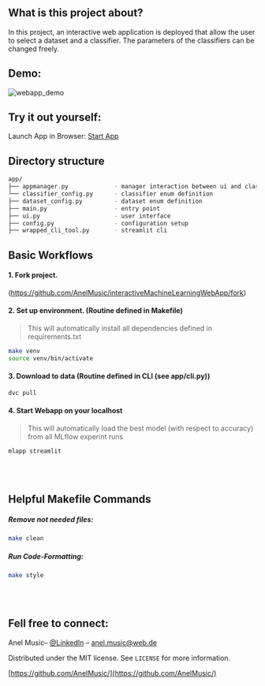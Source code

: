 ## What is this project about?
In this project, an interactive web application is deployed that allow the user to select a dataset and a classifier. 
The parameters of the classifiers can be changed freely.

## Demo:
![webapp_demo](https://user-images.githubusercontent.com/32487291/142691293-3c2e3bb5-2bb7-4245-993c-1de268000a18.gif)

## Try it out yourself:
Launch App in Browser: [Start App](https://share.streamlit.io/anelmusic/interactivemachinelearningwebapp/main/app/main.py)


## Directory structure
```bash
app/
├── appmanager.py             - manager interaction between ui and classification
└── classifier_config.py      - classifier enum definition
├── dataset_config.py         - dataset enum definition
├── main.py                   - entry point
├── ui.py                     - user interface
├── config.py                 - configuration setup
├── wrapped_cli_tool.py       - streamlit cli
```

## Basic Workflows

#### 1. Fork project.
(https://github.com/AnelMusic/interactiveMachineLearningWebApp/fork)

#### 2. Set up environment. (Routine defined in Makefile)
> This will automatically install all dependencies defined in requirements.txt
```bash
make venv
source venv/bin/activate
```
#### 3. Download to data (Routine defined in CLI (see app/cli.py))
```bash
dvc pull
```
#### 4. Start Webapp on your localhost
> This will automatically load the best model (with respect to accuracy) from all MLflow experint runs
```bash
mlapp streamlit
```

<br/>
<br/>


## Helpful Makefile Commands
##### Remove not needed files:
```bash
make clean
```
##### Run Code-Formatting:
```bash
make style
```
<br/>
<br/>


## Fell free to connect:
Anel Music– [@LinkedIn](https://www.linkedin.com/in/anelmusic/) – anel.music@web.de

Distributed under the MIT license. See ``LICENSE`` for more information.

[https://github.com/AnelMusic/](https://github.com/AnelMusic/)
